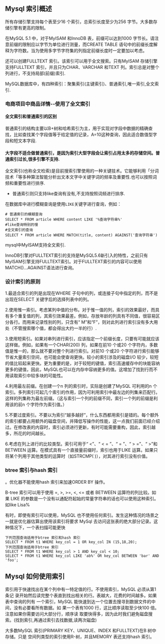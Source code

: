## Mysql 索引概述

所有存储引擎支持每个表至少16 个索引，总索引长度至少为256 字节。大多数存储引擎有更高的限制。

在MySQL 5.1 中，对于MyISAM 和InnoDB 表，前缀可以达到1000 字节长。请注意前缀的限制应以字节为单位进行测量，而CREATE TABLE 语句中的前缀长度解释为字符数。当为使用多字节字符集的列指定前缀长度时一定要加以考虑。

还可以创建FULLTEXT 索引。该索引可以用于全文搜索。只有MyISAM 存储引擎支持FULLTEXT 索引，并且只为CHAR、VARCHAR 和TEXT 列。索引总是对整个列进行，不支持局部(前缀)索引.



MySQL数据库中，有四种索引：聚集索引(主键索引)、普通索引,唯一索引,全文索引.



### 电商项目中商品详情--使用了全文索引

#### 全文索引和普通索引的区别

普通索引的结构主要以B+树和哈希索引为主，用于实现对字段中数据的精确查找，比如查找某个字段值等于给定值的记录，A=10这种查询，因此适合数值型字段和短文本字段.

#### 大字段不适合做普通索引，是因为索引大型字段会让索引占用太多的存储空间。普通索引过长,很多引擎不支持.

全文索引(也称全文检索)是目前搜索引擎使用的一种关键技术。它能够利用「分词技术「等多种算法智能分析出文本文字中关键字词的频率及重要性.也可以按照词频和重要性进行排序.

* 普通索引则只支持like查询有没有,不支持按照词频进行排序.

在数据库中进行模糊查询是使用`LIKE`关键字进行查询，例如：

```mysql
# 普通索引的模糊查询
SELECT * FROM article WHERE content LIKE '%查询字符串%'
#like查询特别的慢
#全文索引的查询
SELECT * FROM article WHERE MATCH(title, content) AGAINST('查询字符串')
```

mysql中MyISAM支持全文索引.

InnoDB引擎对FULLTEXT索引的支持是MySQL5.6新引入的特性，之前只有MyISAM引擎支持FULLTEXT索引。对于FULLTEXT索引的内容可以使用MATCH()…AGAINST语法进行查询。



### 设计索引的原则

1.最适合索引的列是出现在WHERE 子句中的列，或连接子句中指定的列，而不是出现在SELECT 关键字后的选择列表中的列。

2.使用惟一索引。考虑某列中值的分布。对于惟一值的列，索引的效果最好，而具有多个重复值的列，其索引效果最差。例如，存放年龄的列具有不同值，很容易区分各行。而用来记录性别的列，只含有“ M”和“F”，则对此列进行索引没有多大用处（不管搜索哪个值，都会得出大约一半的行）.

3.使用短索引。如果对串列进行索引，应该指定一个前缀长度，只要有可能就应该这样做。例如，如果有一个CHAR(200) 列，如果在前10 个或20 个字符内，多数值是惟一的，那么就不要对整个列进行索引。对前10 个或20 个字符进行索引能够节省大量索引空间，也可能会使查询更快。较小的索引涉及的磁盘I/O 较少，较短的值比较起来更快。更为重要的是，对于较短的键值，索引高速缓存中的块能容纳更多的键值，因此，MySQL也可以在内存中容纳更多的值。这增加了找到行而不用读取索引中较多块的可能性。

4.利用最左前缀。在创建一个n 列的索引时，实际是创建了MySQL 可利用的n 个索引。多列索引可起几个索引的作用，因为可利用索引中最左边的列集来匹配行。这样的列集称为最左前缀。（这与索引一个列的前缀不同，索引一个列的前缀是利用该的前n 个字符作为索引值。）

5.不要过度索引。不要以为索引“越多越好”，什么东西都用索引是错的。每个额外的索引都要占用额外的磁盘空间，并降低写操作的性能，这一点我们前面已经介绍过。在修改表的内容时，索引必须进行更新，有时可能需要重构，因此，索引越多，所花的时间越长。

6.考虑在列上进行的比较类型。索引可用于“ <”、“ < = ”、“ = ”、“ > =”、“ >”和BETWEEN 运算。在模式具有一个直接量前缀时，索引也用于LIKE 运算。如果只将某个列用于其他类型的运算时（如STRCMP( )），对其进行索引没有价值。



### btree 索引与hash 索引

。优化器不能使用hash 索引来加速ORDER BY 操作。

B-tree 索引可以用于使用 =, >, >=, <, <= 或者 BETWEEN 运算符的列比较。如果 LIKE 的参数是一个没有以通配符起始的常量字符串的话也可以使用这种索引。如like Lisa%

有时，即使有索引可以使用，MySQL 也不使用任何索引。发生这种情况的场景之一就是优化器估算出使用该索引将要求 MySql 去访问这张表的绝大部分记录。这种情况下，一个表扫描可能更快

```mysql
下列范围查询适用于btree 索引和hash 索引
SELECT * FROM t1 WHERE key_col = 1 OR key_col IN (15,18,20);
下列范围查询适用于btree 索引
SELECT * FROM t1 WHERE key_col > 1 AND key_col < 10;
SELECT * FROM t1 WHERE key_col LIKE 'ab%' OR key_col BETWEEN 'bar' AND
'foo';
```



## Mysql 如何使用索引

索引用于快速找出在某个列中有一特定值的行。不使用索引，MySQL 必须从第1 条记
录开始然后读完整个表直到找出相关的行。表越大，花费的时间越多。如果表中查询的列有
一个索引，MySQL 能快速到达一个位置去搜寻到数据文件的中间，没有必要看所有数据。如
果一个表有1000 行，这比顺序读取至少快100 倍。注意如果你需要访问大部分行，顺序读
取要快得多，因为此时我们避免磁盘搜索。(找到索引,再通过索引去找数据,读两次磁盘)

大多数MySQL 索引(PRIMARY KEY、UNIQUE、INDEX 和FULLTEXT)在B 树中存储。只是
空间列类型的索引使用R-树，并且MEMORY 表还支持hash 索引。

